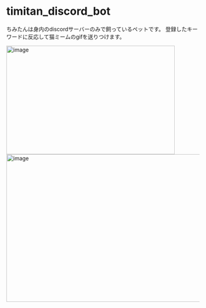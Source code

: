 # timitan_discord_bot
ちみたんは身内のdiscordサーバーのみで飼っているペットです。
登録したキーワードに反応して猫ミームのgifを送りつけます。


<img width="439" height="283" alt="image" src="https://github.com/user-attachments/assets/2cefda2c-e701-4239-afdc-0c9264f9a7dc" />


<img width="524" height="385" alt="image" src="https://github.com/user-attachments/assets/97b2303f-56c8-448d-8038-a3f0df4a3b67" />
